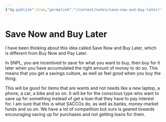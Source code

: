 ```yaml
---
{"dg-publish":true,"permalink":"/content/notes/save-now-and-buy-later/"}
---
```


# Save Now and Buy Later

I have been thinking about this idea called Save Now and Buy Later, which is different from Buy Now and Pay Later.

In SNPL, you are incentived to save for what you want to buy, then buy for it later when you have accumulated the right amount of money to do so. This means that you get a savings culture, as well as feel good when you buy the thing. 

This will be good for items that are wants and not needs like a new laptop, a phone, a car, a bike and so on. It will be for the conscious type who want to save up for something instead of get a loan that they have to pay interest for. I am sure that this is what SACCOs do, as well as banks, money-market funds and so on. We have a lot of competition but ours is geared towards encouraging saving up for purchases and not getting loans for them.